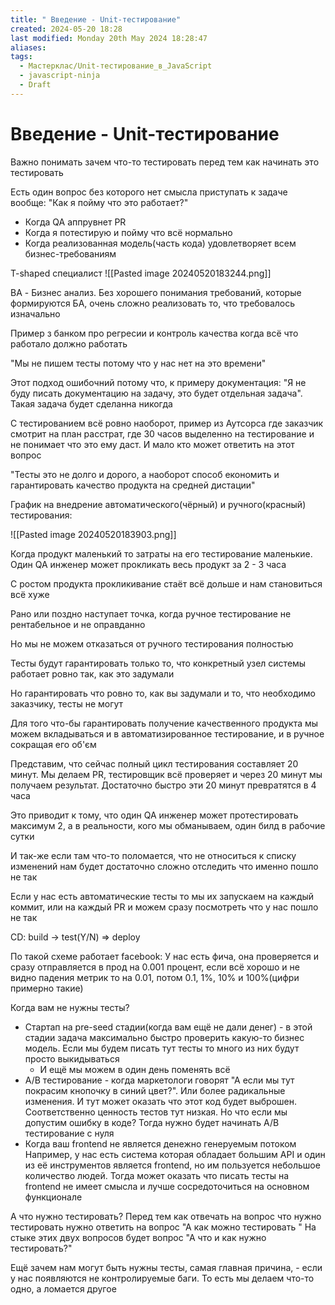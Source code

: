 ```yaml
---
title: " Введение - Unit-тестирование"
created: 2024-05-20 18:28
last modified: Monday 20th May 2024 18:28:47
aliases: 
tags:
  - Мастерклас/Unit-тестирование_в_JavaScript
  - javascript-ninja
  - Draft
---
```

# Введение - Unit-тестирование

Важно понимать зачем что-то тестировать перед тем как начинать это тестировать


Есть один вопрос без которого нет смысла приступать к задаче вообще:
"Как я пойму что это работает?"
- Когда QA аппрувнет PR
- Когда я потестирую и пойму что всё нормально
- Когда реализованная модель(часть кода) удовлетворяет всем бизнес-требованиям

T-shaped специалист
![[Pasted image 20240520183244.png]]

BA - Бизнес анализ. Без хорошего понимания требований, которые формируются БА, очень сложно реализовать то, что требовалось изначально

Пример з банком про регресии и контроль качества когда всё что работало должно работать

"Мы не пишем тесты потому что у нас нет на это времени"

Этот подход ошибочний потому что, к примеру документация: "Я не буду писать документацию на задачу, это будет отдельная задача". Такая задача будет сделанна никогда

С тестированием всё ровно наоборот, пример из Аутсорса где заказчик смотрит на план расстрат, где 30 часов выделенно на тестирование и не понимает что это ему даст. И мало кто может ответить на этот вопрос

"Тесты это не долго и дорого, а наоборот способ економить и гарантировать качество продукта на средней дистации"

График на внедрение автоматического(чёрный) и ручного(красный) тестирования:

![[Pasted image 20240520183903.png]]

Когда продукт маленький то затраты на его тестирование маленькие. Один QA инженер может прокликать весь продукт за 2 - 3 часа

С ростом продукта прокликивание стаёт всё дольше и нам становиться всё хуже

Рано или поздно наступает точка, когда ручное тестирование не рентабельное и не оправданно

Но мы не можем отказаться от ручного тестирования полностью

Тесты будут гарантировать только то, что конкретный узел системы работает ровно так, как это задумали

Но гарантировать что ровно то, как вы задумали и то, что необходимо заказчику, тесты не могут


Для того что-бы гарантировать получение качественного продукта мы можем вкладываться и в автоматизированное тестирование, и в ручное сокращая его об'єм

Представим, что сейчас полный цикл тестирования составляет 20 минут. Мы делаем PR, тестировщик всё проверяет и через 20 минут мы получаем результат.
Достаточно быстро эти 20 минут превратятся в 4 часа

Это приводит к тому, что один QA инженер может протестировать максимум 2, а в реальности, кого мы обманываем, один билд в рабочие сутки

И так-же если там что-то поломается, что не относиться к списку изменений нам будет достаточно сложно отследить что именно пошло не так

Если у нас есть автоматические тесты то мы их запускаем на каждый коммит, или на каждый PR и можем сразу посмотреть что у нас пошло не так

CD:
build -> test(Y/N) => deploy

По такой схеме работает facebook: У нас есть фича, она проверяется и сразу отправляется в прод на 0.001 процент, если всё хорошо и не видно падения метрик то на 0.01, потом 0.1, 1%, 10% и 100%(цифри примерно такие)


Когда вам не нужны тесты?
- Стартап на pre-seed стадии(когда вам ещё не дали денег) - в этой стадии задача максимально быстро проверить какую-то бизнес модель. Если мы будем писать тут тесты то много из них будут просто выкидываться
	- И ещё мы можем в один день поменять всё
- A/B тестирование - когда маркетологи говорят "А если мы тут покрасим кнопочку в синий цвет?". Или более радикальные изменения. И тут может оказать что этот код будет выброшен. Соответственно ценность тестов тут низкая. Но что если мы допустим ошибку в коде? Тогда нужно будет начинать A/B тестирование с нуля
- Когда ваш frontend не является денежно генеруемым потоком
	Например, у нас есть система которая обладает большим API и один из её инструментов является frontend, но им пользуется небольшое количество людей. Тогда может оказать что писать тесты на frontend не имеет смысла и лучше сосредоточиться на основном функционале

А что нужно тестировать?
Перед тем как отвечать на вопрос что нужно тестировать нужно ответить на вопрос "А как можно тестировать "
На стыке этих двух вопросов будет вопрос "А что и как нужно тестировать?"

Ещё зачем нам могут быть нужны тесты, самая главная причина, - если у нас появляются не контролируемые баги. То есть мы делаем что-то одно, а ломается другое






















